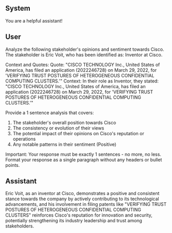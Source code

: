 ## System

You are a helpful assistant!

## User


Analyze the following stakeholder's opinions and sentiment towards Cisco. The stakeholder is Eric Voit, who has been identified as: Inventor at Cisco.

Context and Quotes:
Quote: "CISCO TECHNOLOGY Inc., United States of America, has filed an application (2022246728) on March 29, 2022, for 'VERIFYING TRUST POSTURES OF HETEROGENEOUS CONFIDENTIAL COMPUTING CLUSTERS.'"
Context: In their role as Inventor, they stated: "CISCO TECHNOLOGY Inc., United States of America, has filed an application (2022246728) on March 29, 2022, for 'VERIFYING TRUST POSTURES OF HETEROGENEOUS CONFIDENTIAL COMPUTING CLUSTERS.'"

Provide a 1 sentence analysis that covers:
1. The stakeholder's overall position towards Cisco
2. The consistency or evolution of their views
3. The potential impact of their opinions on Cisco's reputation or operations
4. Any notable patterns in their sentiment (Positive)

Important: Your response must be exactly 1 sentences - no more, no less.
Format your response as a single paragraph without any headers or bullet points.


## Assistant

Eric Voit, as an inventor at Cisco, demonstrates a positive and consistent stance towards the company by actively contributing to its technological advancements, and his involvement in filing patents like "VERIFYING TRUST POSTURES OF HETEROGENEOUS CONFIDENTIAL COMPUTING CLUSTERS" reinforces Cisco's reputation for innovation and security, potentially strengthening its industry leadership and trust among stakeholders.

